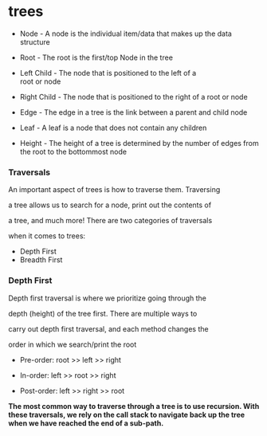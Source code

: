 # trees

- Node - A node is the individual item/data that makes up the 
   data structure


- Root - The root is the first/top Node in the tree

- Left Child - The node that is positioned to the left of a     
  root    or node

- Right Child - The node that is positioned to the right of a root or node


- Edge - The edge in a tree is the link between a parent and child node


- Leaf - A leaf is a node that does not contain any children


- Height - The height of a tree is determined by the number of 
   edges from the root to the bottommost node


### Traversals

An important aspect of trees is how to traverse them. Traversing 

a tree allows us to search for a node, print out the contents of 

a tree, and much more! There are two categories of traversals 

when it comes to trees:

* Depth First
* Breadth First

### Depth First  
Depth first traversal is where we prioritize going through the 

depth (height) of the tree first. There are multiple ways to 

carry out depth first traversal, and each method changes the 

order in which we search/print the root

* Pre-order: root >> left >> right

* In-order: left >> root >> right

* Post-order: left >> right >> root


**The most common way to traverse through a tree is to use recursion. With these traversals, we rely on the call stack to navigate back up the tree when we have reached the end of a sub-path.**